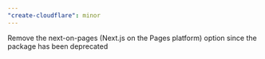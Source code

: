 ```yaml
---
"create-cloudflare": minor
---
```


Remove the next-on-pages (Next.js on the Pages platform) option since the package has been deprecated
